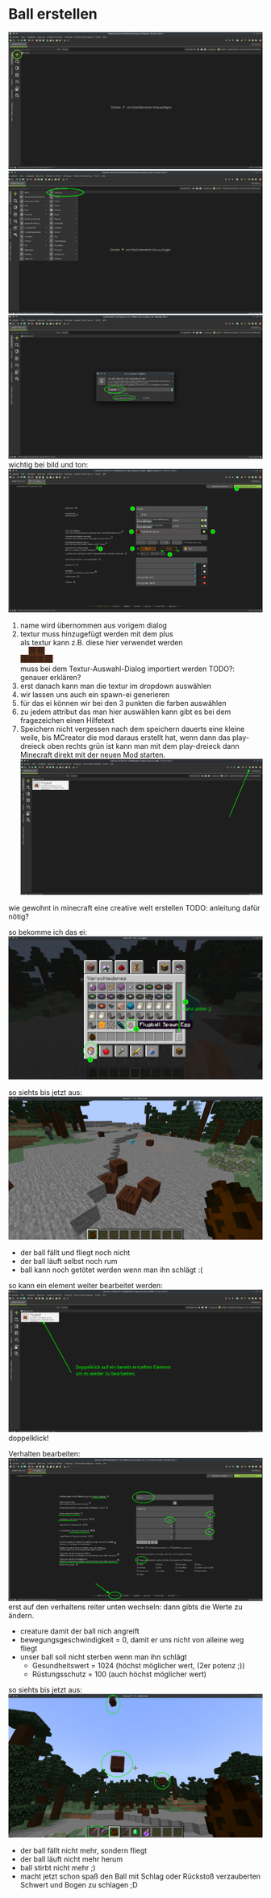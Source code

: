 # Ball erstellen
![](ide-start.png)
![](lebewesen-erstellen-0.png)
![](lebewesen-erstellen-1.png)
wichtig bei bild und ton:
![](lebewesen-erstellen-2-bild-ton.png)
1. name wird übernommen aus vorigem dialog
2. textur muss hinzugefügt werden mit dem plus  
als textur kann z.B. diese hier verwendet werden  
![ball textur](flugball-texture.png)  
muss bei dem Textur-Auswahl-Dialog importiert werden 
TODO?: genauer erklären?
3. erst danach kann man die textur im dropdown auswählen
4. wir lassen uns auch ein spawn-ei generieren
5. für das ei können wir bei den 3 punkten die farben auswählen
6. zu jedem attribut das man hier auswählen kann gibt es bei dem fragezeichen einen Hilfetext
7. Speichern nicht vergessen
nach dem speichern dauerts eine kleine weile, bis MCreator die mod daraus erstellt hat, wenn dann das play-dreieck oben rechts grün ist kann man mit dem play-dreieck dann Minecraft direkt mit der neuen Mod starten.
![play-dreieck](ide-start-play-dreieck.png)

wie gewohnt in minecraft eine creative welt erstellen
TODO: anleitung dafür nötig?

so bekomme ich das ei:
![wo ist das ei](ingame-wo-ist-das-spawn-ei.png)

so siehts bis jetzt aus:
![was wir bis jetzt haben](ingame-so-siehts-bis-jetzt-aus-0.png)
- der ball fällt und fliegt noch nicht
- der ball läuft selbst noch rum
- ball kann noch getötet werden wenn man ihn schlägt :(

so kann ein element weiter bearbeitet werden:
![element bearbeiten](ide-start-element-bearbeiten.png)
doppelklick!

Verhalten bearbeiten:
![verhalten einstellungen](lebewesen-erstellen-2-verhalten.png)
erst auf den verhaltens reiter unten wechseln:
dann gibts die Werte zu ändern.
- creature damit der ball nich angreift
- bewegungsgeschwindigkeit = 0, damit er uns nicht von alleine weg fliegt
- unser ball soll nicht sterben wenn man ihn schlägt
    - Gesundheitswert = 1024 (höchst möglicher wert, (2er potenz ;)) 
    - Rüstungsschutz = 100 (auch höchst möglicher wert)


so siehts bis jetzt aus:
![was wir bis jetzt haben](ingame-so-siehts-bis-jetzt-aus-1.png)
- der ball fällt nicht mehr, sondern fliegt
- der ball läuft nicht mehr herum
- ball stirbt nicht mehr ;)
- macht jetzt schon spaß den Ball mit Schlag oder Rückstoß verzauberten Schwert und Bogen zu schlagen ;D